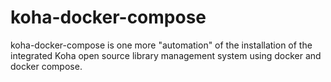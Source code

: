 # koha-docker-compose
koha-docker-compose is one more "automation" of the installation of the integrated Koha open source library management system using docker and docker compose.

